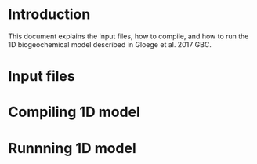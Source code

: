 # Introduction
This document explains the input files, how to compile, and how to run
the 1D biogeochemical model described in Gloege et al. 2017 GBC. 

# Input files

# Compiling 1D model

# Runnning 1D model
